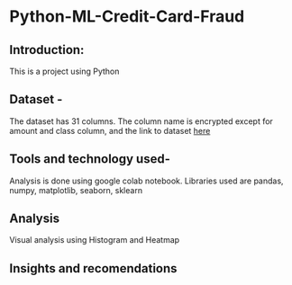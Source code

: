 # Python-ML-Credit-Card-Fraud
## Introduction: 
This is a project using Python
## Dataset - 
The dataset has 31 columns. The column name is encrypted except for amount and class column, and the link to dataset [here](https://drive.google.com/file/d/1PyNYjzRX_xVrj5SNBQDEweo-4WAEo8bw/view?usp=sharing)
## Tools and technology used- 
Analysis is done using google colab notebook.
Libraries used are pandas, numpy, matplotlib, seaborn, sklearn
## Analysis
Visual analysis using Histogram and Heatmap
## Insights and recomendations
